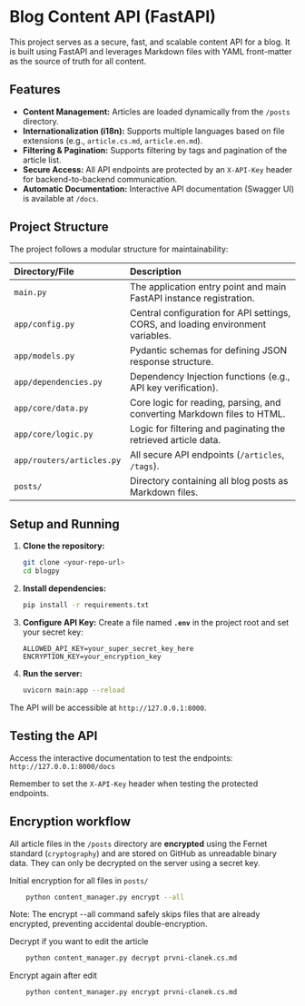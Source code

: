 # Blog Content API (FastAPI)

This project serves as a secure, fast, and scalable content API for a blog. It is built using FastAPI and leverages Markdown files with YAML front-matter as the source of truth for all content.

## Features

* **Content Management:** Articles are loaded dynamically from the `/posts` directory.
* **Internationalization (i18n):** Supports multiple languages based on file extensions (e.g., `article.cs.md`, `article.en.md`).
* **Filtering & Pagination:** Supports filtering by tags and pagination of the article list.
* **Secure Access:** All API endpoints are protected by an `X-API-Key` header for backend-to-backend communication.
* **Automatic Documentation:** Interactive API documentation (Swagger UI) is available at `/docs`.

## Project Structure

The project follows a modular structure for maintainability:

| Directory/File | Description |
| :--- | :--- |
| `main.py` | The application entry point and main FastAPI instance registration. |
| `app/config.py` | Central configuration for API settings, CORS, and loading environment variables. |
| `app/models.py` | Pydantic schemas for defining JSON response structure. |
| `app/dependencies.py` | Dependency Injection functions (e.g., API key verification). |
| `app/core/data.py` | Core logic for reading, parsing, and converting Markdown files to HTML. |
| `app/core/logic.py` | Logic for filtering and paginating the retrieved article data. |
| `app/routers/articles.py` | All secure API endpoints (`/articles`, `/tags`). |
| `posts/` | Directory containing all blog posts as Markdown files. |

## Setup and Running

1.  **Clone the repository:**
    ```bash
    git clone <your-repo-url>
    cd blogpy
    ```

2.  **Install dependencies:**
    ```bash
    pip install -r requirements.txt
    ```

3.  **Configure API Key:**
    Create a file named **`.env`** in the project root and set your secret key:
    ```dotenv
    ALLOWED_API_KEY=your_super_secret_key_here
    ENCRYPTION_KEY=your_encryption_key
    ```

4.  **Run the server:**
    ```bash
    uvicorn main:app --reload
    ```

The API will be accessible at `http://127.0.0.1:8000`.

## Testing the API

Access the interactive documentation to test the endpoints: `http://127.0.0.1:8000/docs`

Remember to set the `X-API-Key` header when testing the protected endpoints.

## Encryption workflow

All article files in the `/posts` directory are **encrypted** using the Fernet standard (`cryptography`) and are stored on GitHub as unreadable binary data. They can only be decrypted on the server using a secret key.

Initial encryption for all files in `posts/`
```bash
    python content_manager.py encrypt --all
```
Note: The encrypt --all command safely skips files that are already encrypted, preventing accidental double-encryption.

Decrypt if you want to edit the article
```bash
    python content_manager.py decrypt prvni-clanek.cs.md
```

Encrypt again after edit
```bash
    python content_manager.py encrypt prvni-clanek.cs.md
```
